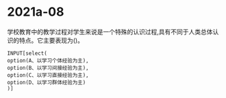 # 2021a-08
学校教育中的教学过程对学生来说是一个特殊的认识过程,具有不同于人类总体认识的特点。它主要表现为()。
```meta-bind
INPUT[select(
option(A、以学习个体经验为主),
option(B、以学习间接经验为主),
option(C、以学习直接经验为主),
option(D、以学习群体经验为主)
)]
```